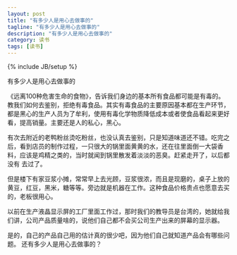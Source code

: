 ```yaml
---
layout: post
title: "有多少人是用心去做事的"
tagline: "有多少人是用心去做事的"
description: "有多少人是用心去做事的"
category: 读书
tags: [读书]
---
```

{% include JB/setup %}

有多少人是用心去做事的

《远离100种危害生命的食物》，告诉我们身边的基本所有食品都可能是有毒的。教我们如何去鉴别，拒绝有毒食品。其实有毒食品的主要原因基本都在生产环节，都是黑心的生产人员为了牟利，使用有毒化学物质降低成本或者使食品看起来更好看，提高销量。主要还是人的私心，黑心。

有次去附近的老鸭粉丝烫吃粉丝，也没认真去鉴别，只是知道味道还不错。吃完之后，看到店员的制作过程，一只很大的锅里面黄黄的水，还在往里面倒一大袋香料，应该是鸡精之类的，当时就闻到锅里散发着淡淡的恶臭。赶紧走开了，以后都没有 去过了。

但是楼下有家豆浆小摊，常常早上去光顾，豆浆很浓，而且是现磨的，桌子上放的黄豆，红豆，黑米，糖等等。旁边就是机器在工作。这种食品价格贵点也愿意去买的，老板很用心。

以前在生产液晶显示屏的工厂里面工作过，那时我们的教导员是台湾的，她就给我们讲，公司产品质量啥的，说他们自己都不会买公司生产出来的屏幕的显示器。

是的，自己的产品自己用的估计真的很少吧，因为他们自己就知道产品会有哪些问题。
还有多少人是用心去做事的？